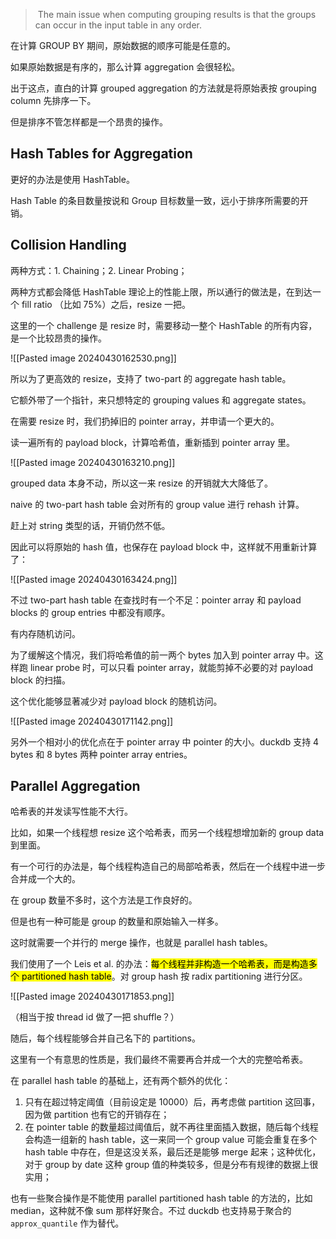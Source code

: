 >  The main issue when computing grouping results is that the groups can occur in the input table in any order.

在计算 GROUP BY 期间，原始数据的顺序可能是任意的。

如果原始数据是有序的，那么计算 aggregation 会很轻松。

出于这点，直白的计算 grouped aggregation 的方法就是将原始表按 grouping column 先排序一下。

但是排序不管怎样都是一个昂贵的操作。

## Hash Tables for Aggregation

更好的办法是使用 HashTable。

Hash Table 的条目数量按说和 Group 目标数量一致，远小于排序所需要的开销。

## Collision Handling

两种方式：1. Chaining；2. Linear Probing；

两种方式都会降低 HashTable 理论上的性能上限，所以通行的做法是，在到达一个 fill ratio （比如 75%）之后，resize 一把。

这里的一个 challenge 是 resize 时，需要移动一整个 HashTable 的所有内容，是一个比较昂贵的操作。

![[Pasted image 20240430162530.png]]

所以为了更高效的 resize，支持了 two-part 的 aggregate hash table。

它额外带了一个指针，来只想特定的 grouping values 和 aggregate states。

在需要 resize 时，我们扔掉旧的 pointer array，并申请一个更大的。

读一遍所有的 payload block，计算哈希值，重新插到 pointer array 里。

![[Pasted image 20240430163210.png]]

grouped data 本身不动，所以这一来 resize 的开销就大大降低了。

naive 的 two-part hash table 会对所有的 group value 进行 rehash 计算。

赶上对 string 类型的话，开销仍然不低。

因此可以将原始的 hash 值，也保存在 payload block 中，这样就不用重新计算了：

![[Pasted image 20240430163424.png]]

不过 two-part hash table 在查找时有一个不足：pointer array 和 payload blocks 的 group entries 中都没有顺序。

有内存随机访问。

为了缓解这个情况，我们将哈希值的前一两个 bytes 加入到 pointer array 中。这样跑 linear probe 时，可以只看 pointer array，就能剪掉不必要的对 payload block
的扫描。

这个优化能够显著减少对 payload block 的随机访问。

![[Pasted image 20240430171142.png]]

另外一个相对小的优化点在于 pointer array 中 pointer 的大小。duckdb 支持 4 bytes 和 8 bytes 两种 pointer array entries。

## Parallel Aggregation

哈希表的并发读写性能不大行。

比如，如果一个线程想 resize 这个哈希表，而另一个线程想增加新的 group data 到里面。

有一个可行的办法是，每个线程构造自己的局部哈希表，然后在一个线程中进一步合并成一个大的。

在 group 数量不多时，这个方法是工作良好的。

但是也有一种可能是 group 的数量和原始输入一样多。

这时就需要一个并行的 merge 操作，也就是 parallel hash tables。

我们使用了一个 Leis et al. 的办法：<mark>每个线程并非构造一个哈希表，而是构造多个 partitioned hash table</mark>。对 group hash 按 radix partitioning 进行分区。

![[Pasted image 20240430171853.png]]

（相当于按 thread id 做了一把 shuffle？）

随后，每个线程能够合并自己名下的 partitions。

这里有一个有意思的性质是，我们最终不需要再合并成一个大的完整哈希表。

在 parallel hash table 的基础上，还有两个额外的优化：

1. 只有在超过特定阈值（目前设定是 10000）后，再考虑做 partition 这回事，因为做 partition 也有它的开销存在；
2. 在 pointer table 的数量超过阈值后，就不再往里面插入数据，随后每个线程会构造一组新的 hash table，这一来同一个 group value 可能会重复在多个 hash table 中存在，但是这没关系，最后还是能够 merge 起来；这种优化，对于 group by date 这种 group 值的种类较多，但是分布有规律的数据上很实用；

也有一些聚合操作是不能使用 parallel partitioned hash table 的方法的，比如 median，这种就不像 sum 那样好聚合。不过 duckdb 也支持易于聚合的 `approx_quantile` 作为替代。